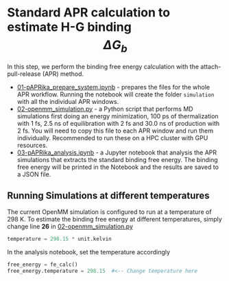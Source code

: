 # Standard APR calculation to estimate H-G binding $$\Delta G_{b}$$

In this step, we perform the binding free energy calculation with the attach-pull-release (APR) method.

* [01-pAPRika_prepare_system.ipynb](01-pAPRika_prepare_system.ipynb) - prepares the files for the whole APR workflow. Running the notebook will create the folder `simulation` with all the individual APR windows. 
* [02-openmm_simulation.py](02-openmm_simulation.py) - a Python script that performs MD simulations first doing an energy minimization, 100 ps of thermalization with 1 fs, 2.5 ns of equilibration with 2 fs and 30.0 ns of production with 2 fs. You will need to copy this file to each APR window and run them individually. Recommended to run these on a HPC cluster with GPU resources.
* [03-pAPRika_analysis.ipynb](03-pAPRika_analysis.ipynb) - a Jupyter notebook that analysis the APR simulations that extracts the standard binding free energy. The binding free energy will be printed in the Notebook and the results are saved to a JSON file.

## Running Simulations at different temperatures
The current OpenMM simulation is configured to run at a temperature of 298 K. To estimate the binding free energy at different temperatures, simply change line **26** in [02-openmm_simulation.py](02-openmm_simulation.py) 
```python
temperature = 298.15 * unit.kelvin
```
In the analysis notebook, set the temperature accordingly
```python
free_energy = fe_calc()
free_energy.temperature = 298.15  #<-- Change temperature here
```